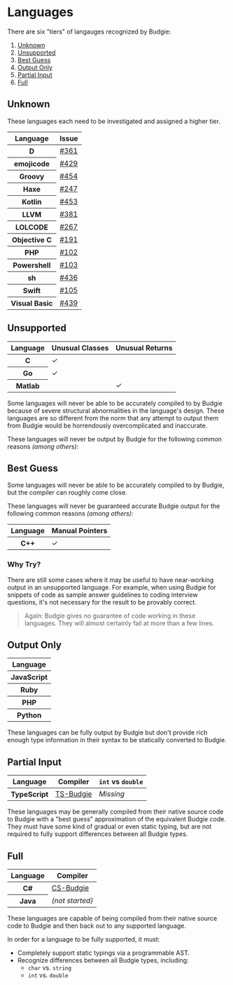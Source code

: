 # Languages

There are six "tiers" of langauges recognized by Budgie:

1. [Unknown](#unknown)
2. [Unsupported](#unsupported)
3. [Best Guess](#best%20guess)
4. [Output Only](#output%20only)
5. [Partial Input](#partial%20input)
6. [Full](#full)

## Unknown

These languages each need to be investigated and assigned a higher tier.

<table>
    <thead>
        <th>Language</th>
        <th>Issue</th>
    </thead>
    <tr>
        <th>D</th>
        <td><a href="https://github.com/budgielang/budgie/issues/361">#361</a></td>
    </tr>
    <tr>
        <th>emojicode</th>
        <td><a href="https://github.com/budgielang/budgie/issues/429">#429</a></td>
    </tr>
    <tr>
        <th>Groovy</th>
        <td><a href="https://github.com/budgielang/budgie/issues/454">#454</a></td>
    </tr>
    <tr>
        <th>Haxe</th>
        <td><a href="https://github.com/budgielang/budgie/issues/247">#247</a></td>
    </tr>
    <tr>
        <th>Kotlin</th>
        <td><a href="https://github.com/budgielang/budgie/issues/453">#453</a></td>
    </tr>
    <tr>
        <th>LLVM</th>
        <td><a href="https://github.com/budgielang/budgie/issues/381">#381</a></td>
    </tr>
    <tr>
        <th>LOLCODE</th>
        <td><a href="https://github.com/budgielang/budgie/issues/267">#267</a></td>
    </tr>
    <tr>
        <th>Objective C</th>
        <td><a href="https://github.com/budgielang/budgie/issues/191">#191</a></td>
    </tr>
    <tr>
        <th>PHP</th>
        <td><a href="https://github.com/budgielang/budgie/issues/102">#102</a></td>
    </tr>
    <tr>
        <th>Powershell</th>
        <td><a href="https://github.com/budgielang/budgie/issues/103">#103</a></td>
    </tr>
    <tr>
        <th>sh</th>
        <td><a href="https://github.com/budgielang/budgie/issues/436">#436</a></td>
    </tr>
    <tr>
        <th>Swift</th>
        <td><a href="https://github.com/budgielang/budgie/issues/105">#105</a></td>
    </tr>
    <tr>
        <th>Visual Basic</th>
        <td><a href="https://github.com/budgielang/budgie/issues/439">#439</a></td>
    </tr>
</table>

## Unsupported

<table>
    <thead>
        <th>Language</th>
        <th>Unusual Classes</th>
        <th>Unusual Returns</th>
    </thead>
    <tr>
        <th>C</th>
        <td>✓</td>
        <td></td>
    </tr>
    <tr>
        <th>Go</th>
        <td>✓</td>
        <td></td>
    </tr>
    <tr>
        <th>Matlab</th>
        <td></td>
        <td>✓</td>
    </tr>
</table>

Some languages will never be able to be accurately compiled to by Budgie because of severe structural abnormalities in the language's design.
These languages are so different from the norm that any attempt to output them from Budgie would be horrendously overcomplicated and inaccurate.

These languages will never be output by Budgie for the following common reasons _(among others)_:

## Best Guess

Some languages will never be able to be accurately compiled to by Budgie, but the compiler can roughly come close.

These languages will never be guaranteed accurate Budgie output for the following common reasons _(among others)_:

<table>
    <thead>
        <th>Language</th>
        <th>Manual Pointers</th>
    </thead>
    <tr>
        <th>C++</th>
        <td>✓</td>
    </tr>
</table>

### Why Try?

There are still some cases where it may be useful to have near-working output in an unsupported language.
For example, when using Budgie for snippets of code as sample answer guidelines to coding interview questions, it's not necessary for the result to be provably correct.

> Again: Budgie gives no guarantee of code working in these languages.
> They will almost certainly fail at more than a few lines.

## Output Only

<table>
    <thead>
        <th>Language</th>
    </thead>
    <tbody>
        <tr>
            <th>JavaScript</th>
        </tr>
        <tr>
            <th>Ruby</th>
        </tr>
        <tr>
            <th>PHP</th>
        </tr>
        <tr>
            <th>Python</th>
        </tr>
    </tbody>
</table>

These languages can be fully output by Budgie but don't provide rich enough type information in their syntax to be statically converted to Budgie.

## Partial Input

<table>
    <thead>
        <th>Language</th>
        <th>Compiler</th>
        <th>
            <code>int</code> vs <code>double</code>
        </th>
    </thead>
    <tbody>
        <tr>
            <th>TypeScript</th>
            <td><a href="https://github.com/budgielang/TS-Budgie">TS-Budgie</a></td>
            <td><em>Missing</em></td>
        </tr>
    </tbody>
</table>

These languages may be generally compiled from their native source code to Budgie with a "best guess" approximation of the equivalent Budgie code.
They must have some kind of gradual or even static typing, but are not required to fully support differences between all Budgie types.

## Full

<table>
    <thead>
        <th>Language</th>
        <th>Compiler</th>
    </thead>
    <tr>
        <th>C#</th>
        <td><a href="https://github.com/budgielang/CS-Budgie">CS-Budgie</a></td>
    </tr>
    <tr>
        <th>Java</th>
        <td><em>(not started)</em></td>
    </tr>
</table>

These languages are capable of being compiled from their native source code to Budgie and then back out to any supported language.

In order for a language to be fully supported, it must:

* Completely support static typings via a programmable AST.
* Recognize differences between all Budgie types, including:
  * `char` vs. `string`
  * `int` vs. `double`
